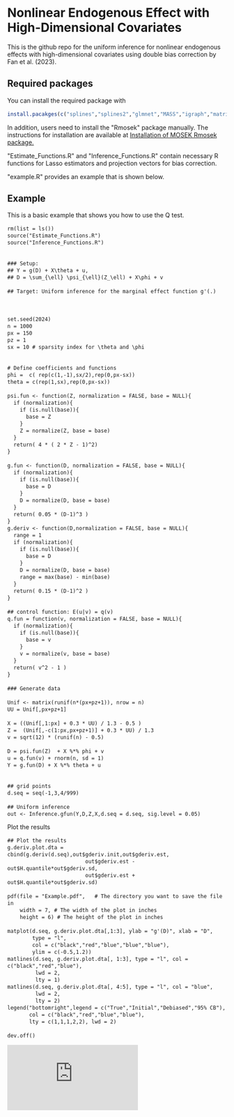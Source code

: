 # Nonlinear Endogenous Effect with High-Dimensional Covariates 

This is the github repo for the uniform inference for nonlinear endogenous effects with high-dimensional covariates using double bias correction by Fan et al. (2023).

## Required packages 

You can install the required package with 

``` r
install.pacakges(c("splines","splines2","glmnet","MASS","igraph","matrixStats","Jmisc"))
```
In addition, users need to install the "Rmosek" package manually. The instructions for installation are available at  [Installation of MOSEK Rmosek package.](https://docs.mosek.com/latest/rmosek/install-interface.html)


"Estimate_Functions.R" and "Inference_Functions.R" contain necessary R functions for Lasso estimators and projection vectors for bias correction.  

"example.R" provides an example that is shown below.  


## Example

This is a basic example that shows you how to use the Q test. 

```{r example}
rm(list = ls()) 
source("Estimate_Functions.R")
source("Inference_Functions.R")  


### Setup: 
## Y = g(D) + X\theta + u,
## D = \sum_{\ell} \psi_{\ell}(Z_\ell) + X\phi + v

## Target: Uniform inference for the marginal effect function g'(.)



set.seed(2024)
n = 1000
px = 150
pz = 1
sx = 10 # sparsity index for \theta and \phi 


# Define coefficients and functions 
phi =  c( rep(c(1,-1),sx/2),rep(0,px-sx))
theta = c(rep(1,sx),rep(0,px-sx))

psi.fun <- function(Z, normalization = FALSE, base = NULL){
  if (normalization){
    if (is.null(base)){
      base = Z
    }
    Z = normalize(Z, base = base)
  }
  return( 4 * ( 2 * Z - 1)^2)
}

g.fun <- function(D, normalization = FALSE, base = NULL){
  if (normalization){
    if (is.null(base)){
      base = D 
    }
    D = normalize(D, base = base)
  }
  return( 0.05 * (D-1)^3 )
}
g.deriv <- function(D,normalization = FALSE, base = NULL){ 
  range = 1
  if (normalization){
    if (is.null(base)){
      base = D 
    }
    D = normalize(D, base = base)
    range = max(base) - min(base)
  }
  return( 0.15 * (D-1)^2 ) 
}

## control function: E(u|v) = q(v)
q.fun = function(v, normalization = FALSE, base = NULL){
  if (normalization){
    if (is.null(base)){
      base = v
    }
    v = normalize(v, base = base)
  }
  return( v^2 - 1 ) 
}

### Generate data

Unif <- matrix(runif(n*(px+pz+1)), nrow = n)
UU = Unif[,px+pz+1]

X = ((Unif[,1:px] + 0.3 * UU) / 1.3 - 0.5 ) 
Z =  (Unif[,-c(1:px,px+pz+1)] + 0.3 * UU) / 1.3
v = sqrt(12) * (runif(n) - 0.5)

D = psi.fun(Z)  + X %*% phi + v
u = q.fun(v) + rnorm(n, sd = 1)
Y = g.fun(D) + X %*% theta + u


## grid points
d.seq = seq(-1,3,4/999)

## Uniform inference
out <- Inference.gfun(Y,D,Z,X,d.seq = d.seq, sig.level = 0.05)
```


Plot the results 
```{r}
## Plot the results
g.deriv.plot.dta = cbind(g.deriv(d.seq),out$gderiv.init,out$gderiv.est,
                         out$gderiv.est - out$H.quantile*out$gderiv.sd,
                         out$gderiv.est + out$H.quantile*out$gderiv.sd) 

pdf(file = "Example.pdf",   # The directory you want to save the file in
    width = 7, # The width of the plot in inches
    height = 6) # The height of the plot in inches
 
matplot(d.seq, g.deriv.plot.dta[,1:3], ylab = "g'(D)", xlab = "D",
        type = "l",
        col = c("black","red","blue","blue","blue"), 
        ylim = c(-0.5,1.2))
matlines(d.seq, g.deriv.plot.dta[, 1:3], type = "l", col = c("black","red","blue"),
         lwd = 2,
         lty = 1)
matlines(d.seq, g.deriv.plot.dta[, 4:5], type = "l", col = "blue",
         lwd = 2,
         lty = 2)
legend("bottomright",legend = c("True","Initial","Debiased","95% CB"), 
       col = c("black","red","blue","blue"), 
       lty = c(1,1,1,2,2), lwd = 2)

dev.off()
```


 ![Image load failed](https://github.com/ZiweiMEI/HDNPIV/blob/main/Example.pdf) 